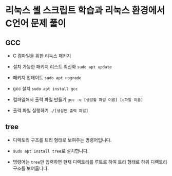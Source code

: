 # 리눅스 셸 스크립트 학습과 리눅스 환경에서 C언어 문제 풀이

## GCC

- C 컴파일을 위한 리눅스 패키지

- 설치 가능한 패키지 리스트 최신화 `sudo apt update`

- 패키지 업데이트 `sudo apt upgrade`

- gcc 설치 `sudo apt install gcc`

- 컴파일해서 출력 파일 만들기 `gcc -o [생성할 파일 이름] [c파일 이름]`

- 출력 파일 실행하기 `./[생성된 출력 파일]`

## tree

- 디렉토리 구조를 트리 형태로 보여주는 명령어입니다.

- `sudo apt install tree`로 설치합니다.

- 명령어는 `tree`만 입력하면 현재 디렉토리를 루트로 하여 트리 형태로 하위 디렉토리 구조를 보여줍니다.
